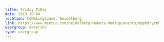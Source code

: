 ```yaml
---
title: Friday PiDay
date: 2019-10-04
location: CoMakingSpace, Heidelberg
link: https://www.meetup.com/Heidelberg-Makers-Meetup/events/mppbdryznbgb/
usergroup: makershd
type: usergroup
---
```

